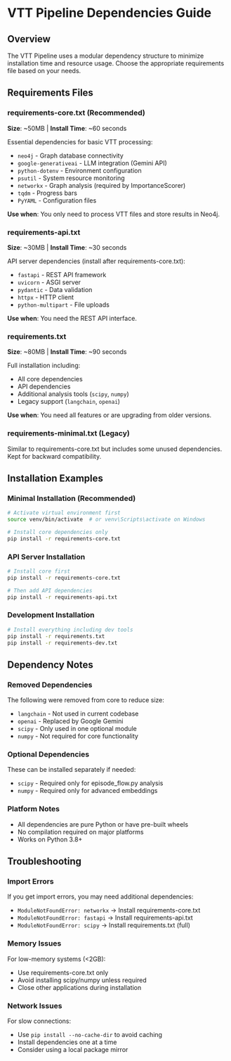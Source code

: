 # VTT Pipeline Dependencies Guide

## Overview

The VTT Pipeline uses a modular dependency structure to minimize installation time and resource usage. Choose the appropriate requirements file based on your needs.

## Requirements Files

### requirements-core.txt (Recommended)
**Size**: ~50MB | **Install Time**: ~60 seconds

Essential dependencies for basic VTT processing:
- `neo4j` - Graph database connectivity
- `google-generativeai` - LLM integration (Gemini API)
- `python-dotenv` - Environment configuration
- `psutil` - System resource monitoring
- `networkx` - Graph analysis (required by ImportanceScorer)
- `tqdm` - Progress bars
- `PyYAML` - Configuration files

**Use when**: You only need to process VTT files and store results in Neo4j.

### requirements-api.txt
**Size**: ~30MB | **Install Time**: ~30 seconds

API server dependencies (install after requirements-core.txt):
- `fastapi` - REST API framework
- `uvicorn` - ASGI server
- `pydantic` - Data validation
- `httpx` - HTTP client
- `python-multipart` - File uploads

**Use when**: You need the REST API interface.

### requirements.txt
**Size**: ~80MB | **Install Time**: ~90 seconds

Full installation including:
- All core dependencies
- API dependencies
- Additional analysis tools (`scipy`, `numpy`)
- Legacy support (`langchain`, `openai`)

**Use when**: You need all features or are upgrading from older versions.

### requirements-minimal.txt (Legacy)
Similar to requirements-core.txt but includes some unused dependencies. Kept for backward compatibility.

## Installation Examples

### Minimal Installation (Recommended)
```bash
# Activate virtual environment first
source venv/bin/activate  # or venv\Scripts\activate on Windows

# Install core dependencies only
pip install -r requirements-core.txt
```

### API Server Installation
```bash
# Install core first
pip install -r requirements-core.txt

# Then add API dependencies
pip install -r requirements-api.txt
```

### Development Installation
```bash
# Install everything including dev tools
pip install -r requirements.txt
pip install -r requirements-dev.txt
```

## Dependency Notes

### Removed Dependencies
The following were removed from core to reduce size:
- `langchain` - Not used in current codebase
- `openai` - Replaced by Google Gemini
- `scipy` - Only used in one optional module
- `numpy` - Not required for core functionality

### Optional Dependencies
These can be installed separately if needed:
- `scipy` - Required only for episode_flow.py analysis
- `numpy` - Required only for advanced embeddings

### Platform Notes
- All dependencies are pure Python or have pre-built wheels
- No compilation required on major platforms
- Works on Python 3.8+

## Troubleshooting

### Import Errors
If you get import errors, you may need additional dependencies:
- `ModuleNotFoundError: networkx` → Install requirements-core.txt
- `ModuleNotFoundError: fastapi` → Install requirements-api.txt
- `ModuleNotFoundError: scipy` → Install requirements.txt (full)

### Memory Issues
For low-memory systems (<2GB):
- Use requirements-core.txt only
- Avoid installing scipy/numpy unless required
- Close other applications during installation

### Network Issues
For slow connections:
- Use `pip install --no-cache-dir` to avoid caching
- Install dependencies one at a time
- Consider using a local package mirror